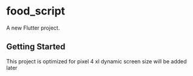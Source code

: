 # food_script

A new Flutter project.

## Getting Started

This project is optimized for pixel 4 xl 
dynamic screen size will be added later

